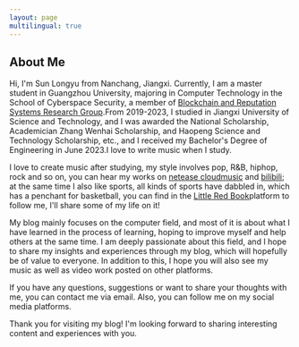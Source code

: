 ```yaml
---
layout: page
multilingual: true
---
```


## About Me
Hi, I'm Sun Longyu from Nanchang, Jiangxi. Currently, I am a master student in Guangzhou University, majoring in Computer Technology in the School of Cyberspace Security, a member of [Blockchain and Reputation Systems Research Group](blockchain-neu.com).From 2019-2023, I studied in Jiangxi University of Science and Technology, and I was awarded the National Scholarship, Academician Zhang Wenhai Scholarship, and Haopeng Science and Technology Scholarship, etc., and I received my Bachelor's Degree of Engineering in June 2023.I love to write music when I study.


I love to create music after studying, my style involves pop, R&B, hiphop, rock and so on, you can hear my works on [netease cloudmusic](https://music.163.com/#/user/home?id=406543726) and [bilibili](https://space.bilibili.com/442035963?spm_id_from=333.1007.0.0); at the same time I also like sports, all kinds of sports have dabbled in, which has a penchant for basketball, you can find in the [Little Red Book](https://www.xiaohongshu.com/user/profile/5fef0ba300000000010003ec?xhsshare=CopyLink&appuid=5fef0ba300000000010003ec&apptime=1693723319)platform to follow me, I'll share some of my life on it!


My blog mainly focuses on the computer field, and most of it is about what I have learned in the process of learning, hoping to improve myself and help others at the same time. I am deeply passionate about this field, and I hope to share my insights and experiences through my blog, which will hopefully be of value to everyone. In addition to this, I hope you will also see my music as well as video work posted on other platforms.


If you have any questions, suggestions or want to share your thoughts with me, you can contact me via email. Also, you can follow me on my social media platforms.


Thank you for visiting my blog! I'm looking forward to sharing interesting content and experiences with you.
